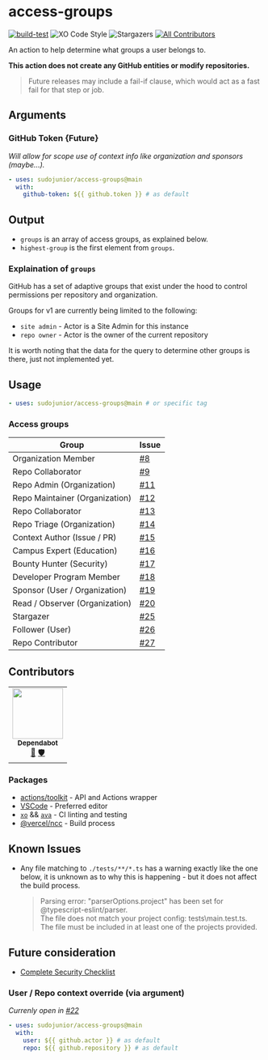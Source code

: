 # access-groups

[![build-test](https://github.com/sudojunior/access-groups/actions/workflows/test.yml/badge.svg)](https://github.com/sudojunior/access-groups/actions/workflows/test.yml)
![XO Code Style](https://badgen.net/badge/code%20style/XO/5ed9c7)
![Stargazers](https://badgen.net/github/stars/sudojunior/access-groups)<!-- ALL-CONTRIBUTORS-BADGE:START - Do not remove or modify this section -->
[![All Contributors](https://img.shields.io/badge/all_contributors-0-orange.svg?style=flat-square)](#contributors-)
<!-- ALL-CONTRIBUTORS-BADGE:END -->

An action to help determine what groups a user belongs to.

**This action does not create any GitHub entities or modify repositories.**

> Future releases may include a fail-if clause, which would act as a fast fail for that step or job.

## Arguments

### GitHub Token {Future}

*Will allow for scope use of context info like organization and sponsors (maybe...).*

```yaml
- uses: sudojunior/access-groups@main
  with:
    github-token: ${{ github.token }} # as default
```

## Output

- `groups` is an array of access groups, as explained below.
- `highest-group` is the first element from `groups`.

### Explaination of `groups`

GitHub has a set of adaptive groups that exist under the hood to control permissions per repository and organization.

Groups for v1 are currently being limited to the following:

- `site admin` - Actor is a Site Admin for this instance
- `repo owner` - Actor is the owner of the current repository

It is worth noting that the data for the query to determine other groups is there, just not implemented yet.

## Usage

```yaml
- uses: sudojunior/access-groups@main # or specific tag
```

### Access groups

| Group                          | Issue                                                        |
| ------------------------------ | ------------------------------------------------------------ |
| Organization Member            | [#8](https://github.com/sudojunior/access-groups/issues/8)   |
| Repo Collaborator              | [#9](https://github.com/sudojunior/access-groups/issues/9)   |
| Repo Admin (Organization)      | [#11](https://github.com/sudojunior/access-groups/issues/11) |
| Repo Maintainer (Organization) | [#12](https://github.com/sudojunior/access-groups/issues/12) |
| Repo Collaborator              | [#13](https://github.com/sudojunior/access-groups/issues/13) |
| Repo Triage (Organization)     | [#14](https://github.com/sudojunior/access-groups/issues/14) |
| Context Author (Issue / PR)    | [#15](https://github.com/sudojunior/access-groups/issues/15) |
| Campus Expert (Education)      | [#16](https://github.com/sudojunior/access-groups/issues/16) |
| Bounty Hunter (Security)       | [#17](https://github.com/sudojunior/access-groups/issues/17) |
| Developer Program Member       | [#18](https://github.com/sudojunior/access-groups/issues/18) |
| Sponsor (User / Organization)  | [#19](https://github.com/sudojunior/access-groups/issues/19) |
| Read / Observer (Organization) | [#20](https://github.com/sudojunior/access-groups/issues/20) |
| Stargazer                      | [#25](https://github.com/sudojunior/access-groups/issues/25) |
| Follower (User)                | [#26](https://github.com/sudojunior/access-groups/issues/26) |
| Repo Contributor               | [#27](https://github.com/sudojunior/access-groups/issues/27) |

## Contributors

<!-- ALL-CONTRIBUTORS-LIST:START - Do not remove or modify this section -->
<!-- prettier-ignore-start -->
<!-- markdownlint-disable -->
<table>
  <tr>
    <td align="center"><a href="https://github.com/features/security"><img src="https://avatars.githubusercontent.com/u/27347476?v=4?s=100" width="100px;" alt=""/><br /><sub><b>Dependabot</b></sub></a><br /><a href="#maintenance-dependabot" title="Maintenance">🚧</a> <a href="#security-dependabot" title="Security">🛡️</a></td>
  </tr>
</table>

<!-- markdownlint-restore -->
<!-- prettier-ignore-end -->

<!-- ALL-CONTRIBUTORS-LIST:END -->

### Packages

- [actions/toolkit](https://github.com/actions/toolkit) - API and Actions wrapper
- [VSCode](https://github.com/Microsoft/vscode) - Preferred editor
- [`xo`](https://github.com/xojs/xo) && [`ava`](https://github.com/avajs/ava) - CI linting and testing
- [@vercel/ncc](https://github.com/vercel/ncc) - Build process

## Known Issues

- Any file matching to `./tests/**/*.ts` has a warning exactly like the one below, it is unknown as to why this is happening - but it does not affect the build process.
  > Parsing error: "parserOptions.project" has been set for @typescript-eslint/parser.  
    The file does not match your project config: tests\main.test.ts.  
    The file must be included in at least one of the projects provided.

## Future consideration

- [Complete Security Checklist](https://github.com/sudojunior/access-groups/security)

### User / Repo context override (via argument)

*Currenly open in [#22](https://github.com/sudojunior/access-groups/issues/22)*

```yaml
- uses: sudojunior/access-groups@main
  with:
    user: ${{ github.actor }} # as default
    repo: ${{ github.repository }} # as default
```